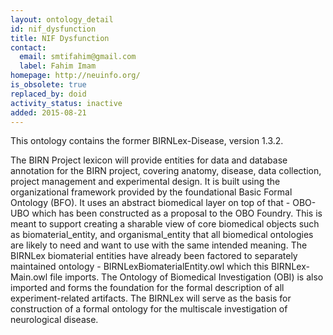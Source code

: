```yaml
---
layout: ontology_detail
id: nif_dysfunction
title: NIF Dysfunction
contact:
  email: smtifahim@gmail.com
  label: Fahim Imam
homepage: http://neuinfo.org/
is_obsolete: true
replaced_by: doid
activity_status: inactive
added: 2015-08-21
---
```


This ontology contains the former BIRNLex-Disease, version 1.3.2.

The BIRN Project lexicon will provide entities for data and database annotation for the BIRN project, covering anatomy, disease, data collection, project management and experimental design.  It is built using the organizational framework provided by the foundational Basic Formal Ontology (BFO).  It uses an abstract biomedical layer on top of that - OBO-UBO which has been constructed  as a proposal to the OBO Foundry.  This is meant to support creating a sharable view of core biomedical objects such as biomaterial_entity, and organismal_entity that all biomedical ontologies are likely to need and want to use with the same intended meaning.  The BIRNLex biomaterial entities have already been factored to separately maintained ontology - BIRNLexBiomaterialEntity.owl which this BIRNLex-Main.owl file imports.  The Ontology of Biomedical Investigation (OBI) is also imported and forms the foundation for the formal description of all experiment-related artifacts.  The BIRNLex will serve as the basis for construction of a formal ontology for the multiscale investigation of neurological disease.
